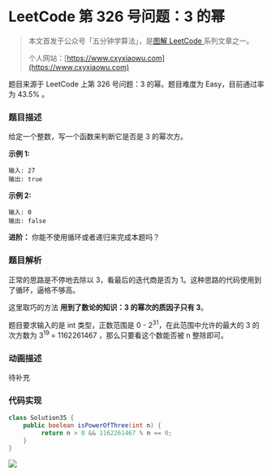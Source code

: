 # LeetCode 第 326 号问题：3 的幂

> 本文首发于公众号「五分钟学算法」，是[图解 LeetCode ](<https://github.com/MisterBooo/LeetCodeAnimation>)系列文章之一。
>
> 个人网站：[https://www.cxyxiaowu.com](https://www.cxyxiaowu.com)

题目来源于 LeetCode 上第 326 号问题：3 的幂。题目难度为 Easy，目前通过率为 43.5% 。

### 题目描述

给定一个整数，写一个函数来判断它是否是 3 的幂次方。

**示例 1:**

```
输入: 27
输出: true
```

**示例 2:**

```
输入: 0
输出: false
```

**进阶：**
你能不使用循环或者递归来完成本题吗？

### 题目解析

正常的思路是不停地去除以 3，看最后的迭代商是否为 1。这种思路的代码使用到了循环，逼格不够高。

这里取巧的方法 **用到了数论的知识：3 的幂次的质因子只有 3**。

题目要求输入的是 int 类型，正数范围是 0 - 2<sup>31</sup>，在此范围中允许的最大的 3 的次方数为 3<sup>19 </sup>= 1162261467 ，那么只要看这个数能否被 n 整除即可。

### 动画描述

待补充

### 代码实现



```java
class Solution35 {
    public boolean isPowerOfThree(int n) {
         return n > 0 && 1162261467 % n == 0;
    }
}
```





![](https://blog-1257126549.cos.ap-guangzhou.myqcloud.com/blog/fzqbe.png)